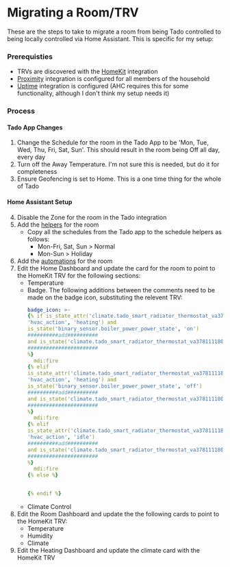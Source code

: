 # Migrating a Room/TRV
These are the steps to take to migrate a room from being Tado controlled to being locally controlled via Home Assistant. This is specific for my setup:

### Prerequisties
- TRVs are discovered with the [HomeKit](https://www.home-assistant.io/integrations/homekit_controller) integration
- [Proximity](https://www.home-assistant.io/integrations/proximity) integration is configured for all members of the household
- [Uptime](https://www.home-assistant.io/integrations/uptime) integration is configured (AHC requires this for some functionality, although I don't think my setup needs it)

### Process
#### Tado App Changes
1) Change the Schedule for the room in the Tado App to be 'Mon, Tue, Wed, Thu, Fri, Sat, Sun'. This should result in the room being Off all day, every day
2) Turn off the Away Temperature. I'm not sure this is needed, but do it for completeness
3) Ensure Geofencing is set to Home. This is a one time thing for the whole of Tado

#### Home Assistant Setup
4) Disable the Zone for the room in the Tado integration 
5) Add the [helpers](room_configurations.md#helpers) for the room
    - Copy all the schedules from the Tado app to the schedule helpers as follows:
        - Mon-Fri, Sat, Sun > Normal
        - Mon-Sun > Holiday
6) Add the [automations](room_configurations.md#automations) for the room
7) Edit the Home Dashboard and update the card for the room to point to the HomeKit TRV for the following sections:
    - Temperature
    - Badge. The following additions between the comments need to be made on the badge icon, substituting the relevent TRV:
      ```yaml
      badge_icon: >-
      {% if is_state_attr('climate.tado_smart_radiator_thermostat_va3781111808',
      'hvac_action', 'heating') and 
      is_state('binary_sensor.boiler_power_power_state', 'on')
      ##########add##########
      and is_state('climate.tado_smart_radiator_thermostat_va3781111808', 'heat')
      #######################
      %}
        mdi:fire
      {% elif
      is_state_attr('climate.tado_smart_radiator_thermostat_va3781111808',
      'hvac_action', 'heating') and 
      is_state('binary_sensor.boiler_power_power_state', 'off')
      ##########add##########
      and is_state('climate.tado_smart_radiator_thermostat_va3781111808', 'heat')
      #######################
      %}
        mdi:fire
      {% elif
      is_state_attr('climate.tado_smart_radiator_thermostat_va3781111808',
      'hvac_action', 'idle')
      ##########add##########
      and is_state('climate.tado_smart_radiator_thermostat_va3781111808', 'heat')
      #######################
      %}
        mdi:fire
      {% else %}


      {% endif %}
      ```
    - Climate Control
8) Edit the Room Dashboard and update the the following cards to point to the HomeKit TRV:
    - Temperature
    - Humidity
    - Climate
9) Edit the Heating Dashboard and update the climate card with the HomeKit TRV
